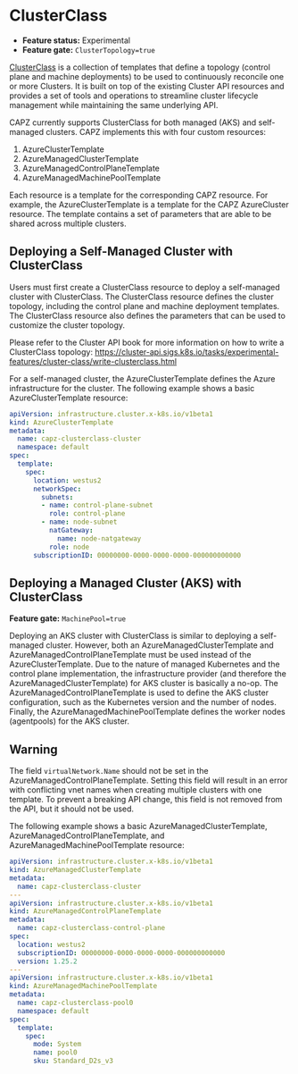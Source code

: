 # ClusterClass

- **Feature status:** Experimental
- **Feature gate:** `ClusterTopology=true`

[ClusterClass](https://cluster-api.sigs.k8s.io/tasks/experimental-features/cluster-class/index.html) is a collection of templates that define a topology (control plane and machine deployments) to be used to continuously reconcile one or more Clusters. It is built on top of the existing Cluster API resources and provides a set of tools and operations to streamline cluster lifecycle management while maintaining the same underlying API.

CAPZ currently supports ClusterClass for both managed (AKS) and self-managed clusters. CAPZ implements this with four custom resources:
1. AzureClusterTemplate
2. AzureManagedClusterTemplate
3. AzureManagedControlPlaneTemplate
4. AzureManagedMachinePoolTemplate

Each resource is a template for the corresponding CAPZ resource. For example, the AzureClusterTemplate is a template for the CAPZ AzureCluster resource. The template contains a set of parameters that are able to be shared across multiple clusters.

## Deploying a Self-Managed Cluster with ClusterClass

Users must first create a ClusterClass resource to deploy a self-managed cluster with ClusterClass. The ClusterClass resource defines the cluster topology, including the control plane and machine deployment templates. The ClusterClass resource also defines the parameters that can be used to customize the cluster topology. 

Please refer to the Cluster API book for more information on how to write a ClusterClass topology: https://cluster-api.sigs.k8s.io/tasks/experimental-features/cluster-class/write-clusterclass.html

For a self-managed cluster, the AzureClusterTemplate defines the Azure infrastructure for the cluster. The following example shows a basic AzureClusterTemplate resource:

```yaml
apiVersion: infrastructure.cluster.x-k8s.io/v1beta1
kind: AzureClusterTemplate
metadata:
  name: capz-clusterclass-cluster
  namespace: default
spec:
  template:
    spec:
      location: westus2
      networkSpec:
        subnets:
        - name: control-plane-subnet
          role: control-plane
        - name: node-subnet
          natGateway:
            name: node-natgateway
          role: node
      subscriptionID: 00000000-0000-0000-0000-000000000000
```

## Deploying a Managed Cluster (AKS) with ClusterClass

**Feature gate:** `MachinePool=true`

Deploying an AKS cluster with ClusterClass is similar to deploying a self-managed cluster. However, both an AzureManagedClusterTemplate and AzureManagedControlPlaneTemplate must be used instead of the AzureClusterTemplate. Due to the nature of managed Kubernetes and the control plane implementation, the infrastructure provider (and therefore the AzureManagedClusterTemplate) for AKS cluster is basically a no-op. The AzureManagedControlPlaneTemplate is used to define the AKS cluster configuration, such as the Kubernetes version and the number of nodes. Finally, the AzureManagedMachinePoolTemplate defines the worker nodes (agentpools) for the AKS cluster.

<aside class="note warning">

<h1> Warning </h1>

The field `virtualNetwork.Name` should not be set in the AzureManagedControlPlaneTemplate. Setting this field will result in an error with conflicting vnet names when creating multiple clusters with one template. To prevent a breaking API change, this field is not removed from the API, but it should not be used.

</aside>

The following example shows a basic AzureManagedClusterTemplate, AzureManagedControlPlaneTemplate, and AzureManagedMachinePoolTemplate resource:

```yaml
apiVersion: infrastructure.cluster.x-k8s.io/v1beta1
kind: AzureManagedClusterTemplate
metadata:
  name: capz-clusterclass-cluster
---
apiVersion: infrastructure.cluster.x-k8s.io/v1beta1
kind: AzureManagedControlPlaneTemplate
metadata:
  name: capz-clusterclass-control-plane
spec:
  location: westus2
  subscriptionID: 00000000-0000-0000-0000-000000000000
  version: 1.25.2
---
apiVersion: infrastructure.cluster.x-k8s.io/v1beta1
kind: AzureManagedMachinePoolTemplate
metadata:
  name: capz-clusterclass-pool0
  namespace: default
spec:
  template:
    spec:
      mode: System
      name: pool0
      sku: Standard_D2s_v3
```
